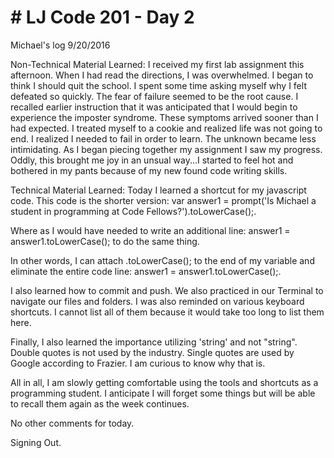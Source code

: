 <h1># LJ Code 201 - Day 2</h1>

Michael's log 9/20/2016

Non-Technical Material Learned: I received my first lab assignment this afternoon. When I had read the directions, I was overwhelmed. I began to think I should quit the school. I spent some time asking myself why I felt defeated so quickly. The fear of failure seemed to be the root cause. I recalled earlier instruction that it was anticipated that I would begin to experience the imposter syndrome. These symptoms arrived sooner than I had expected. I treated myself to a cookie and realized life was not going to end. I realized I needed to fail in order to learn. The unknown became less intimidating. As I began piecing together my assignment I saw my progress. Oddly, this brought me joy in an unsual way...I started to feel hot and bothered in my pants because of my new found code writing skills.

Technical Material Learned: Today I learned a shortcut for my javascript code. This code is the shorter version: var answer1 = prompt('Is Michael a student in programming at Code Fellows?').toLowerCase();.

Where as I would have needed to write an additional line: answer1 = answer1.toLowerCase();
to do the same thing.

In other words, I can attach .toLowerCase(); to the end of my variable and eliminate the entire code line: answer1 = answer1.toLowerCase();.

I also learned how to commit and push. We also practiced in our Terminal to navigate our files and folders. I was also reminded on various keyboard shortcuts. I cannot list all of them because it would take too long to list them here.

Finally, I also learned the importance utilizing 'string' and not "string". Double quotes is not used by the industry. Single quotes are used by Google according to Frazier. I am curious to know why that is.

All in all, I am slowly getting comfortable using the tools and shortcuts as a programming student. I anticipate I will forget some things but will be able to recall them again as the week continues.


No other comments for today.

Signing Out.
